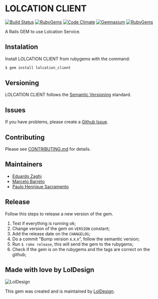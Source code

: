 # LOLCATION CLIENT
[![Build Status][travis_badge]][travis]
[![RubyGems][gem_version_badge]][ruby_gems]
[![Code Climate][code_climate_badge]][code_climate]
[![Gemnasium][gemnasium_badge]][gemnasium]
[![RubyGems][gem_downloads_badge]][ruby_gems]

A Rails GEM to use Lolcation Service.

## Instalation

Install LOLCATION CLIENT from rubygems with the command:

```bash
$ gem install lolcation_client
```

## Versioning

LOLCATION CLIENT follows the [Semantic Versioning](http://semver.org/) standard.

## Issues

If you have problems, please create a [Github Issue](https://github.com/loldesign/lolcation_client/issues).

## Contributing

Please see [CONTRIBUTING.md](https://github.com/loldesign/lolcation_client/blob/master/CONTRIBUTING.md) for details.

## Maintainers

- [Eduardo Zaghi](https://github.com/eduzera)
- [Marcelo Barreto](https://github.com/marcelobarreto)
- [Paulo Henrique Sacramento](https://github.com/henriquesacramento)

## Release

Follow this steps to release a new version of the gem.

1. Test if everything is running ok;
2. Change version of the gem on `VERSION` constant;
3. Add the release date on the `CHANGELOG`;
4. Do a commit "Bump version x.x.x", follow the semantic version;
5. Run `$ rake release`, this will send the gem to the rubygems;
6. Check if the gem is on the rubygems and the tags are correct on the github;

## Made with love by LolDesign

![LolDesign](http://novo.loldesign.com.br/wp-content/uploads/2015/12/LolDesign.svg)

This gem was created and is maintained by [LolDesign](https://github.com/loldesign).


[LolDesign]: http://loldesign.com.br
[gem_version_badge]: http://img.shields.io/gem/v/lolcation_client.svg?style=flat
[gem_downloads_badge]: http://img.shields.io/gem/dt/lolcation_client.svg?style=flat
[ruby_gems]: http://rubygems.org/gems/lolcation_client
[code_climate]: https://codeclimate.com/github/loldesign/lolcation_client
[code_climate_badge]: http://img.shields.io/codeclimate/github/loldesign/lolcation_client.svg?style=flat
[gemnasium]: https://gemnasium.com/loldesign/pah
[gemnasium_badge]: http://img.shields.io/gemnasium/loldesign/lolcation_client.svg?style=flat
[travis]: https://travis-ci.org/loldesign/pah
[travis_badge]: http://img.shields.io/travis/loldesign/lolcation_client/master.svg?style=flat
